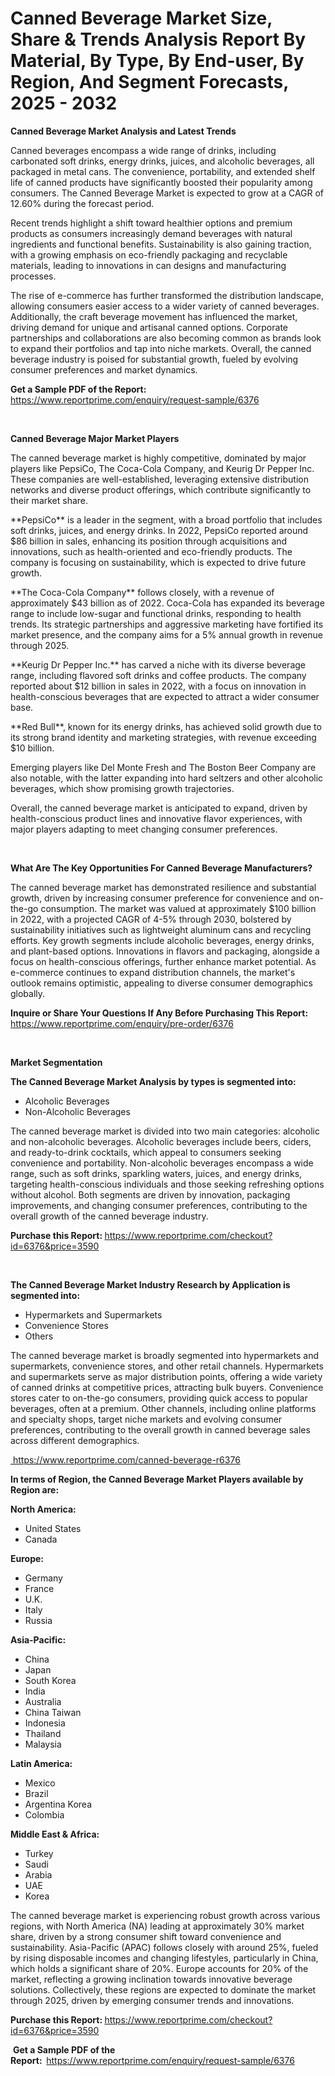 <p><h1>Canned Beverage Market Size, Share & Trends Analysis Report By Material, By Type, By End-user, By Region, And Segment Forecasts, 2025 - 2032</h1></p><p><strong>Canned Beverage Market Analysis and Latest Trends</strong></p>
<p><p>Canned beverages encompass a wide range of drinks, including carbonated soft drinks, energy drinks, juices, and alcoholic beverages, all packaged in metal cans. The convenience, portability, and extended shelf life of canned products have significantly boosted their popularity among consumers. The Canned Beverage Market is expected to grow at a CAGR of 12.60% during the forecast period. </p><p>Recent trends highlight a shift toward healthier options and premium products as consumers increasingly demand beverages with natural ingredients and functional benefits. Sustainability is also gaining traction, with a growing emphasis on eco-friendly packaging and recyclable materials, leading to innovations in can designs and manufacturing processes. </p><p>The rise of e-commerce has further transformed the distribution landscape, allowing consumers easier access to a wider variety of canned beverages. Additionally, the craft beverage movement has influenced the market, driving demand for unique and artisanal canned options. Corporate partnerships and collaborations are also becoming common as brands look to expand their portfolios and tap into niche markets. Overall, the canned beverage industry is poised for substantial growth, fueled by evolving consumer preferences and market dynamics.</p></p>
<p><strong>Get a Sample PDF of the Report:&nbsp;</strong> <a href="https://www.reportprime.com/enquiry/request-sample/6376?utm_campaign=4575&utm_medium=2&utm_source=Github&utm_content=ia&utm_term=15052025&utm_id=canned-beverage">https://www.reportprime.com/enquiry/request-sample/6376</a></p>
<p>&nbsp;</p>
<p><strong>Canned Beverage Major Market Players</strong></p>
<p><p>The canned beverage market is highly competitive, dominated by major players like PepsiCo, The Coca-Cola Company, and Keurig Dr Pepper Inc. These companies are well-established, leveraging extensive distribution networks and diverse product offerings, which contribute significantly to their market share. </p><p>**PepsiCo** is a leader in the segment, with a broad portfolio that includes soft drinks, juices, and energy drinks. In 2022, PepsiCo reported around $86 billion in sales, enhancing its position through acquisitions and innovations, such as health-oriented and eco-friendly products. The company is focusing on sustainability, which is expected to drive future growth.</p><p>**The Coca-Cola Company** follows closely, with a revenue of approximately $43 billion as of 2022. Coca-Cola has expanded its beverage range to include low-sugar and functional drinks, responding to health trends. Its strategic partnerships and aggressive marketing have fortified its market presence, and the company aims for a 5% annual growth in revenue through 2025.</p><p>**Keurig Dr Pepper Inc.** has carved a niche with its diverse beverage range, including flavored soft drinks and coffee products. The company reported about $12 billion in sales in 2022, with a focus on innovation in health-conscious beverages that are expected to attract a wider consumer base.</p><p>**Red Bull**, known for its energy drinks, has achieved solid growth due to its strong brand identity and marketing strategies, with revenue exceeding $10 billion. </p><p>Emerging players like Del Monte Fresh and The Boston Beer Company are also notable, with the latter expanding into hard seltzers and other alcoholic beverages, which show promising growth trajectories.</p><p>Overall, the canned beverage market is anticipated to expand, driven by health-conscious product lines and innovative flavor experiences, with major players adapting to meet changing consumer preferences.</p></p>
<p>&nbsp;</p>
<p><strong>What Are The Key Opportunities For Canned Beverage Manufacturers?</strong></p>
<p><p>The canned beverage market has demonstrated resilience and substantial growth, driven by increasing consumer preference for convenience and on-the-go consumption. The market was valued at approximately $100 billion in 2022, with a projected CAGR of 4-5% through 2030, bolstered by sustainability initiatives such as lightweight aluminum cans and recycling efforts. Key growth segments include alcoholic beverages, energy drinks, and plant-based options. Innovations in flavors and packaging, alongside a focus on health-conscious offerings, further enhance market potential. As e-commerce continues to expand distribution channels, the market's outlook remains optimistic, appealing to diverse consumer demographics globally.</p></p>
<p><strong>Inquire or Share Your Questions If Any Before Purchasing This Report:</strong> <a href="https://www.reportprime.com/enquiry/pre-order/6376?utm_campaign=4575&utm_medium=2&utm_source=Github&utm_content=ia&utm_term=15052025&utm_id=canned-beverage">https://www.reportprime.com/enquiry/pre-order/6376</a></p>
<p>&nbsp;</p>
<p><strong>Market Segmentation</strong></p>
<p><strong>The Canned Beverage Market Analysis by types is segmented into:</strong></p>
<p><ul><li>Alcoholic Beverages</li><li>Non-Alcoholic Beverages</li></ul></p>
<p><p>The canned beverage market is divided into two main categories: alcoholic and non-alcoholic beverages. Alcoholic beverages include beers, ciders, and ready-to-drink cocktails, which appeal to consumers seeking convenience and portability. Non-alcoholic beverages encompass a wide range, such as soft drinks, sparkling waters, juices, and energy drinks, targeting health-conscious individuals and those seeking refreshing options without alcohol. Both segments are driven by innovation, packaging improvements, and changing consumer preferences, contributing to the overall growth of the canned beverage industry.</p></p>
<p><strong>Purchase this Report:&nbsp;</strong><a href="https://www.reportprime.com/checkout?id=6376&price=3590&utm_campaign=4575&utm_medium=2&utm_source=Github&utm_content=ia&utm_term=15052025&utm_id=canned-beverage">https://www.reportprime.com/checkout?id=6376&price=3590</a></p>
<p>&nbsp;</p>
<p><strong>The Canned Beverage Market Industry Research by Application is segmented into:</strong></p>
<p><ul><li>Hypermarkets and Supermarkets</li><li>Convenience Stores</li><li>Others</li></ul></p>
<p><p>The canned beverage market is broadly segmented into hypermarkets and supermarkets, convenience stores, and other retail channels. Hypermarkets and supermarkets serve as major distribution points, offering a wide variety of canned drinks at competitive prices, attracting bulk buyers. Convenience stores cater to on-the-go consumers, providing quick access to popular beverages, often at a premium. Other channels, including online platforms and specialty shops, target niche markets and evolving consumer preferences, contributing to the overall growth in canned beverage sales across different demographics.</p></p>
<p><a href="https://www.reportprime.com/canned-beverage-r6376?utm_campaign=4575&utm_medium=2&utm_source=Github&utm_content=ia&utm_term=15052025&utm_id=canned-beverage">&nbsp;https://www.reportprime.com/canned-beverage-r6376</a></p>
<p><strong>In terms of Region, the Canned Beverage Market Players available by Region are:</strong></p>
<p>
    <p> <strong> North America: </strong>
        <ul>
            <li>United States</li>
            <li>Canada</li>
        </ul>
        </p> 
    <p> <strong> Europe: </strong>
        <ul>
            <li>Germany</li>
            <li>France</li>
            <li>U.K.</li>
            <li>Italy</li>
            <li>Russia</li>
        </ul>
        </p> 
    <p> <strong> Asia-Pacific: </strong>
        <ul>
            <li>China</li>
            <li>Japan</li>
            <li>South Korea</li>
            <li>India</li>
            <li>Australia</li>
            <li>China Taiwan</li>
            <li>Indonesia</li>
            <li>Thailand</li>
            <li>Malaysia</li>
        </ul>
        </p> 
    <p> <strong> Latin America: </strong>
        <ul>
            <li>Mexico</li>
            <li>Brazil</li>
            <li>Argentina Korea</li>
            <li>Colombia</li>
        </ul>
        </p> 
    <p> <strong> Middle East & Africa: </strong>
        <ul>
            <li>Turkey</li>
            <li>Saudi</li>
            <li>Arabia</li>
            <li>UAE</li>
            <li>Korea</li>
        </ul>
    </p>
    </p>
<p><p>The canned beverage market is experiencing robust growth across various regions, with North America (NA) leading at approximately 30% market share, driven by a strong consumer shift toward convenience and sustainability. Asia-Pacific (APAC) follows closely with around 25%, fueled by rising disposable incomes and changing lifestyles, particularly in China, which holds a significant share of 20%. Europe accounts for 20% of the market, reflecting a growing inclination towards innovative beverage solutions. Collectively, these regions are expected to dominate the market through 2025, driven by emerging consumer trends and innovations.</p></p>
<p><strong>Purchase this Report: </strong><a href="https://www.reportprime.com/checkout?id=6376&price=3590&utm_campaign=4575&utm_medium=2&utm_source=Github&utm_content=ia&utm_term=15052025&utm_id=canned-beverage">https://www.reportprime.com/checkout?id=6376&price=3590</a></p>
<p>&nbsp;<strong>Get a Sample PDF of the Report:&nbsp;&nbsp;</strong><a href="https://www.reportprime.com/enquiry/request-sample/6376?utm_campaign=4575&utm_medium=2&utm_source=Github&utm_content=ia&utm_term=15052025&utm_id=canned-beverage">https://www.reportprime.com/enquiry/request-sample/6376</a></p>
<p><strong></strong></p>
<p><p></p><p></p><p></p></p>